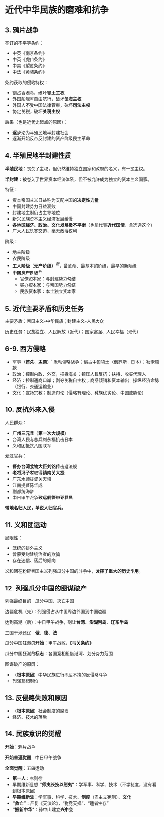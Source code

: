 # 近代中华民族的磨难和抗争

## 3. 鸦片战争

签订的不平等条约：
+ 中英《南京条约》
+ 中英《虎门条约》
+ 中美《望厦条约》
+ 中法《黄埔条约》

条约获取的侵略特权：
+ 割占香港岛，破坏**领土主权**
+ 外国船舰可自由航行，破坏**领海主权**
+ 外国人不受中国法律管束，破坏**司法主权**
+ 协定关税，破坏**关税主权**

后果（也是近代史起点的原因）：
+ **逐步**沦为半殖民地半封建社会
+ 逐渐开始反帝反封建的资产阶级民主革命

## 4. 半殖民地半封建性质

**半殖民地**：丧失了主权，但仍然维持独立国家和政府的名义，有一定主权。

**半封建**：被卷入了世界资本经济体系，但不被允许成为独立的资本主义国家。

特征：
+ 资本帝国主义日益称为支配中国的**决定性力量**
+ 中国封建势力日益衰败
+ 封建地主制仍占主导地位
+ 新兴民族资本主义经济发展缓慢
+ **各地区经济、政治、文化发展极不平衡**（也能代表**近代国情**，单选选这个）
+ 广大人民饥寒交迫，毫无政治权利

阶级：
+ 地主阶级
+ 农民阶级
+ **工人阶级（无产阶级）**$^{新}$，最革命、最基本的阶级，最早的新阶级
+ **中国资产阶级**$^{新}$
    + 官僚资本家：与封建势力勾结
    + 买办资本家：与帝国势力勾结
    + 民族资本家：本土独立资本家

## 5. 近代主要矛盾和历史任务

主要矛盾：帝国主义-中华民族；封建主义-人民大众

历史任务：民族独立、人民解放（近代）；国家富强、人民幸福（现代）

## 6-9. 西方侵略

+ 军事（**首先、主要**）：发动侵略战争；侵占中国领土（俄罗斯、日本）；勒索赔款
+ 政治：控制内政、外交，把持海关；镇压人民反抗；扶持、收买代理人
+ 经济：控制通商口岸；剥夺关税自主权；商品倾销和资本输出；操纵经济命脉（银行、交通运输业）
+ 文化：宣扬宗教；制造舆论（侵略有理论、种族优劣论、中国威胁论）

## 10. 反抗外来入侵

人民群众：
+ **广州三元里**（**第一次大规模**）
+ 台湾人民与总兵刘永福抗击日本
+ 义和团抵抗八国联军

爱过官兵：
+ **督办台湾食物大臣刘铭传**击退法舰
+ **老将冯子材**取得**镇南关大捷**
+ 广东水师提督关天培
+ 江南提督陈华成
+ 副都统海龄
+ 中日甲午战争**致远舰管带邓世昌**

**带地名归人民，单说人归官兵。**

## 11. 义和团运动

局限性：

+ 笼统的排外主义
+ 曾蒙受封建统治者的欺骗
+ 存在迷信、落后的倾向

义和团在粉碎帝国主义列强瓜分中国的斗争中，**发挥了重大的历史作用**。

## 12. 列强瓜分中国的图谋破产

列强最终目的：瓜分中国、灭亡中国

边疆危机（先）：列强侵占从中国周边邻国到中国边疆

达到高潮（后）：中日甲午战争，割让**台湾**、**澎湖列岛**、**辽东半岛**

三国干涉还辽：**俄**、**德**、**法**

瓜分中国狂潮的**开始**：甲午战败，**《马关条约》**

瓜分中国狂潮的**标志**：各国竞相租借港湾、划分势力范围

图谋破产的原因：

+ （**根本原因**）中华民族进行不屈不挠的反侵略斗争
+ 列强互相制约

## 13. 反侵略失败和原因

+ （**根本原因**）社会制度的腐败
+ 经济、技术的落后

## 14. 民族意识的觉醒

**开始**：鸦片战争

**开始普遍觉醒**：中日甲午战争

**全面觉醒**：五四运动

+ **第一人**：林则徐
+ 早期维新思想 **“师夷长技以制夷”**：学军事、科学、技术（不学制度，没有看到根本原因）
+ **早期维新派**：学军事、科学、技术、**制度**（君主立宪制）、**文化**
+ **“救亡”**：严复《天演论》，“物竞天择”、“适者生存”
+ **“振新中华”**：孙中山建立**兴中会**